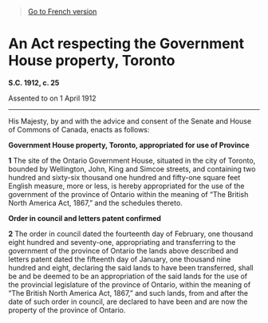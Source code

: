 > [Go to French version](/fr/Lois/Lois%20du%20Canada/1912/ch.%2025.md)

# An Act respecting the Government House property, Toronto

**S.C. 1912, c. 25**


Assented to on 1 April 1912

----------



His Majesty, by and with the advice and consent of the Senate and House of Commons of Canada, enacts as follows:






**Government House property, Toronto, appropriated for use of Province**

**1** The site of the Ontario Government House, situated in the city of Toronto, bounded by Wellington, John, King and Simcoe streets, and containing two hundred and sixty-six thousand one hundred and fifty-one square feet English measure, more or less, is hereby appropriated for the use of the government of the province of Ontario within the meaning of “The British North America Act, 1867,” and the schedules thereto.




**Order in council and letters patent confirmed**

**2** The order in council dated the fourteenth day of February, one thousand eight hundred and seventy-one, appropriating and transferring to the government of the province of Ontario the lands above described and letters patent dated the fifteenth day of January, one thousand nine hundred and eight, declaring the said lands to have been transferred, shall be and be deemed to be an appropriation of the said lands for the use of the provincial legislature of the province of Ontario, within the meaning of “The British North America Act, 1867,” and such lands, from and after the date of such order in council, are declared to have been and are now the property of the province of Ontario.


